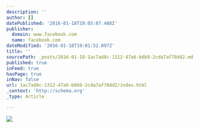 ```yaml
---
description: ''
author: []
datePublished: '2016-01-18T19:05:07.488Z'
publisher:
  domain: www.facebook.com
  name: facebook.com
dateModified: '2016-01-18T19:01:52.097Z'
title: ''
sourcePath: _posts/2016-01-18-1ac7ad8c-1312-47a6-b6b9-2cda7af78dd2.md
published: true
inFeed: true
hasPage: true
inNav: false
url: 1ac7ad8c-1312-47a6-b6b9-2cda7af78dd2/index.html
_context: 'http://schema.org'
_type: Article

---
```

![](https://scontent-mad1-1.xx.fbcdn.net/hphotos-xpt1/v/t1.0-9/12079070_923351201085998_1752803406263711850_n.jpg?oh=0fc0dab770183fe3ec54f4555d36caf2&oe=5748C3D7)